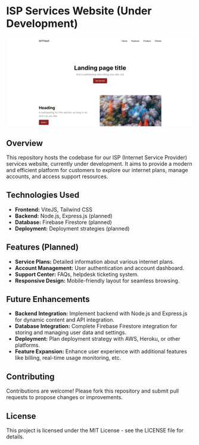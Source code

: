# ISP Services Website (Under Development)

![ISP Services Website Under Development](screenshot.png)

## Overview
This repository hosts the codebase for our ISP (Internet Service Provider) services website, currently under development. It aims to provide a modern and efficient platform for customers to explore our internet plans, manage accounts, and access support resources.

## Technologies Used
- **Frontend:** ViteJS, Tailwind CSS
- **Backend:** Node.js, Express.js (planned)
- **Database:** Firebase Firestore (planned)
- **Deployment:** Deployment strategies (planned)

## Features (Planned)
- **Service Plans:** Detailed information about various internet plans.
- **Account Management:** User authentication and account dashboard.
- **Support Center:** FAQs, helpdesk ticketing system.
- **Responsive Design:** Mobile-friendly layout for seamless browsing.

## Future Enhancements
- **Backend Integration:** Implement backend with Node.js and Express.js for dynamic content and API integration.
- **Database Integration:** Complete Firebase Firestore integration for storing and managing user data and settings.
- **Deployment:** Plan deployment strategy with AWS, Heroku, or other platforms.
- **Feature Expansion:** Enhance user experience with additional features like billing, real-time usage monitoring, etc.

## Contributing
Contributions are welcome! Please fork this repository and submit pull requests to propose changes or improvements.

## License
This project is licensed under the MIT License - see the LICENSE file for details.
